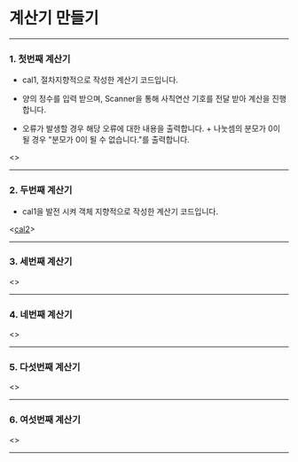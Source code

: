# 계산기 만들기
- - -
### 1. 첫번째 계산기

* cal1, 절차지향적으로 작성한 계산기 코드입니다.

* 양의 정수를 입력 받으며, Scanner을 통해 사칙연산 기호를 전달 받아 계산을 진행합니다.

* 오류가 발생할 경우 해당 오류에 대한 내용을 출력합니다. + 나눗셈의 분모가 0이 될 경우 "분모가 0이 될 수 없습니다."를 출력합니다.

<>

- - -

### 2. 두번째 계산기

* cal1을 발전 시켜 객체 지향적으로 작성한 계산기 코드입니다.

<[cal2](https://github.com/HEEHYUN0221/javapracs/tree/main/cal2)>

- - -

### 3. 세번째 계산기



<>

- - -

### 4. 네번째 계산기



<>

- - -

### 5. 다섯번째 계산기

<>

- - -

### 6. 여섯번째 계산기

<>

- - -
